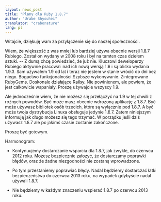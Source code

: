 ```yaml
---
layout: news_post
title: "Plany dla Ruby 1.8.7"
author: "Urabe Shyouhei"
translator: "crabonature"
lang: pl
---
```


Witajcie, dziękuję wam za przyłączenie się do naszej społeczności.

Wiem, że większość z was mniej lub bardziej używa obecnie wersji 1.8.7
Rubiego. Został on wydany w 2008 roku i był na tamten czas dziełem
sztuki. -- Z dumą chcę powiedzieć, że już nie. Kluczowi deweloperzy
Rubiego aktywnie pracowali nad ich nową wersją 1.9 i są blisko wydania
1.9.3. Sam używałem 1.9 od lat i teraz nie jestem w stanie wrócić do
dni bez niego. Bogactwo funkcjonalności.Szybsze wykonywanie.
Zintegrowane RubyGems. Doskonale działające Railsy. Nie powinienem, ale
powiem, że jest całkowicie wspaniały. Proszę używajcie wszyscy 1.9.

Ale jednocześnie wiem, że nie możesz się przełączyć na 1.9 w tej chwili
z różnych powodów. Być może masz obecnie wdrożoną aplikację z 1.8.7.
Być może używasz bibliotek osób trzecich, które są wyłącznie pod 1.8.7.
A być może twoja dystrybucja Linuxa obsługuje jedynie 1.8.7.
Zatem niniejszym informuję jak długo możesz się tego trzymać.
W porządku jeśli dziś używasz 1.8.7 ale po jakimś czasie zostanie
zakończone.

Proszę być gotowym.

Harmonogram:

* Kontynuujemy dostarczanie wsparcia dla 1.8.7, jak zwykle, do czerwca
  2012 roku. Możesz bezpiecznie założyć, że dostarczamy poprawki błędów,
  oraz że żadne niezgodności nie zostaną wprowadzone.

* Po tym przestaniemy poprawiać błędy. Nadal będziemy dostarczać łatki
  bezpieczeństwa do czerwca 2013 roku, na wypadek gdybyście nadal używali
  1.8.7.

* Nie będziemy w każdym znaczeniu wspierać 1.8.7 po czerwcu 2013 roku.

